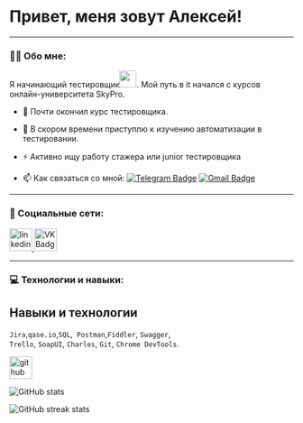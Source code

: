 
# Привет, меня зовут Алексей!

---

### :man_technologist: Обо мне:

Я начинающий тестировщик<img src="https://media.giphy.com/media/WUlplcMpOCEmTGBtBW/giphy.gif" width="30px">. Мой путь в it начался с курсов онлайн-университета SkyPro.

- :telescope: Почти окончил курс тестировщика.

- :seedling: В скором времени приступлю к изучению автоматизации в тестировании.

- :zap: Активно ищу работу стажера или junior тестировщика

- :mailbox: Как связаться со мной: [![Telegram Badge](https://img.shields.io/badge/-crazyCHESL-blue?style=flat&logo=Telegram&logoColor=white)](https://t.me/crazyCHESL) [![Gmail Badge](https://img.shields.io/badge/-Gmail-red?style=flat&logo=Gmail&logoColor=white)](mailto:ivanovaleksey.work@gmail.com)

---

### 🤝 Социальные сети:

  <div id="badges">
    <a href="https://www.linkedin.com/in//" target="_blank">
      <img src="https://cdn-icons-png.flaticon.com/512/2504/2504799.png" width="40" height="40" alt="linkedin" />
    </a>
    <a href="https://vk.com/crazy_chesl" target="_blank">
      <img src="https://cdn-icons-png.flaticon.com/512/145/145813.png" width="40" height="40" alt="VK Badge"/>
    </a>
  </div>

---

### 💻 Технологии и навыки:

## Навыки и технологии
``Jira``,``qase.io``,``SQL``,`` Postman``,``Fiddler``, ``Swagger``, <br> ``Trello``,
``SoapUI``, ``Charles``, ``Git``, ``Chrome DevTools``.




[<img src='https://cdn.jsdelivr.net/npm/simple-icons@3.0.1/icons/github.svg' alt='github' height='40'>](https://github.com/Ivan0vAleksei)  

![GitHub stats](https://github-readme-stats.vercel.app/api?username=Ivan0vAleksei&show_icons=true)  

![GitHub streak stats](https://streak-stats.demolab.com/?user=Ivan0vAleksei)  

